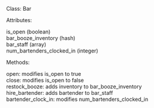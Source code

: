 Class: Bar

Attributes:

is_open (boolean)  
bar_booze_inventory (hash)  
bar_staff (array)  
num_bartenders_clocked_in (integer)  

Methods:  

open: modifies is_open to true  
close: modifies is_open to false  
restock_booze: adds inventory to bar_booze_inventory  
hire_bartender: adds bartender to bar_staff  
bartender_clock_in: modifies num_bartenders_clocked_in  
